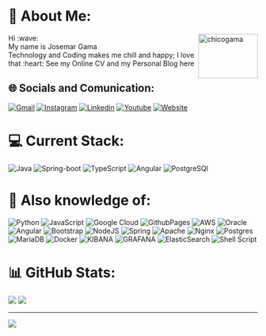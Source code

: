 # 💫 About Me:
<div>
  <img align="right" alt="chicogama" height="90" width="120" src="https://www.notion.so/image/https%3A%2F%2Fmedia.tenor.com%2F9Qdih5bJFrAAAAAC%2Fousama-ranking-bojji.gif?table=block&id=2ae6239c-aac8-42c1-8fda-a37fb69e0b25&spaceId=e82f7d8e-da08-45b5-bf7f-e09b38dae006&userId=f73d02d8-73ac-4a0e-99c6-e729b38910a1&cache=v2">
</div>
Hi :wave: <br> My name is Josemar Gama<br>Technology and Coding makes me chill and happy; I love that :heart: See my Online CV and my Personal Blog here

## 🌐 Socials and Comunication:
[![Gmail](https://img.shields.io/badge/Gmail-D14836?style=for-the-badge&logo=gmail&logoColor=white)](mailto:Josemargama7@gmail.com)
[![Instagram](https://img.shields.io/badge/Instagram-E4405F?style=for-the-badge&logo=instagram&logoColor=white)](https://instagram.com/chicogama.sh)
[![Linkedin](https://img.shields.io/badge/LinkedIn-0077B5?style=for-the-badge&logo=linkedin&logoColor=white)](https://www.linkedin.com/in/josemar-gama/)
[![Youtube](https://img.shields.io/badge/YouTube-FF0000?style=for-the-badge&logo=youtube&logoColor=white)](https://youtube.com/@chicogama)
[![Website](https://img.shields.io/badge/website-000000?style=for-the-badge&logo=About.me&logoColor=white)](https://chicogama.github.io)

<!---[![Instagram](https://img.shields.io/badge/Instagram-%23E4405F.svg?logo=Instagram&logoColor=white)](https://instagram.com/chicogama.sh) [![LinkedIn](https://img.shields.io/badge/LinkedIn-%230077B5.svg?logo=linkedin&logoColor=white)](https://linkedin.com/in/josemar-gama) [![X](https://img.shields.io/badge/X-black.svg?logo=X&logoColor=white)](https://x.com/chicogamaa) [![YouTube](https://img.shields.io/badge/YouTube-%23FF0000.svg?logo=YouTube&logoColor=white)](https://youtube.com/@chicogama)--->



# 💻 Current Stack:
![Java](https://img.shields.io/badge/Java-ED8B00?style=for-the-badge&logo=openjdk&logoColor=white)
![Spring-boot](https://img.shields.io/badge/Spring-6DB33F?style=for-the-badge&logo=spring&logoColor=white)
![TypeScript](https://img.shields.io/badge/TypeScript-007ACC?style=for-the-badge&logo=typescript&logoColor=white)
![Angular](https://img.shields.io/badge/Angular-DD0031?style=for-the-badge&logo=angular&logoColor=white)
![PostgreSQl](https://img.shields.io/badge/PostgreSQL-316192?style=for-the-badge&logo=postgresql&logoColor=white)

# :brain: Also knowledge of:
![Python](https://img.shields.io/badge/python-3670A0?style=for-the-badge&logo=python&logoColor=ffdd54) ![JavaScript](https://img.shields.io/badge/javascript-%23323330.svg?style=for-the-badge&logo=javascript&logoColor=%23F7DF1E) ![Google Cloud](https://img.shields.io/badge/GoogleCloud-%234285F4.svg?style=for-the-badge&logo=google-cloud&logoColor=white) ![GithubPages](https://img.shields.io/badge/github%20pages-121013?style=for-the-badge&logo=github&logoColor=white) ![AWS](https://img.shields.io/badge/AWS-%23FF9900.svg?style=for-the-badge&logo=amazon-aws&logoColor=white) ![Oracle](https://img.shields.io/badge/Oracle-F80000?style=for-the-badge&logo=oracle&logoColor=white) ![Angular](https://img.shields.io/badge/angular-%23DD0031.svg?style=for-the-badge&logo=angular&logoColor=white) ![Bootstrap](https://img.shields.io/badge/bootstrap-%238511FA.svg?style=for-the-badge&logo=bootstrap&logoColor=white) ![NodeJS](https://img.shields.io/badge/node.js-6DA55F?style=for-the-badge&logo=node.js&logoColor=white) ![Spring](https://img.shields.io/badge/spring-%236DB33F.svg?style=for-the-badge&logo=spring&logoColor=white) ![Apache](https://img.shields.io/badge/apache-%23D42029.svg?style=for-the-badge&logo=apache&logoColor=white) ![Nginx](https://img.shields.io/badge/nginx-%23009639.svg?style=for-the-badge&logo=nginx&logoColor=white) ![Postgres](https://img.shields.io/badge/postgres-%23316192.svg?style=for-the-badge&logo=postgresql&logoColor=white) ![MariaDB](https://img.shields.io/badge/MariaDB-003545?style=for-the-badge&logo=mariadb&logoColor=white) ![Docker](https://img.shields.io/badge/docker-%230db7ed.svg?style=for-the-badge&logo=docker&logoColor=white) ![KIBANA](https://img.shields.io/badge/kibana-005571.svg?style=for-the-badge&logo=kibana&logoColor=white&color=%23005571) ![GRAFANA](https://img.shields.io/badge/grafana-F46800.svg?style=for-the-badge&logo=grafana&logoColor=white&color=%23F46800) ![ElasticSearch](https://img.shields.io/badge/-ElasticSearch-005571?style=for-the-badge&logo=elasticsearch) ![Shell Script](https://img.shields.io/badge/shell_script-%23121011.svg?style=for-the-badge&logo=gnu-bash&logoColor=white)
# 📊 GitHub Stats:
<!-- ![](https://github-readme-stats.vercel.app/api?username=chicogama&theme=dracula&hide_border=false&include_all_commits=true&count_private=true)<br/>-->
![](https://github-readme-streak-stats.herokuapp.com/?user=chicogama&theme=dracula&hide_border=false)
![](https://github-readme-stats.vercel.app/api/top-langs/?username=chicogama&theme=dracula&hide_border=false&include_all_commits=true&count_private=true&layout=compact)

---
[![](https://visitcount.itsvg.in/api?id=chicogama&icon=0&color=0)](https://visitcount.itsvg.in)

<!-- Proudly created with GPRM ( https://gprm.itsvg.in ) -->

<!-- Proudly created with GPRM ( https://gprm.itsvg.in ) -->

<!--
**chicogama/chicogama** is a ✨ _special_ ✨ repository because its `README.md` (this file) appears on your GitHub profile.

Here are some ideas to get you started:

- 🔭 I’m currently working on ...
- 🌱 I’m currently learning ...
- 👯 I’m looking to collaborate on ...
- 🤔 I’m looking for help with ...
- 💬 Ask me about ...
- 📫 How to reach me: ...
- 😄 Pronouns: ...
- ⚡ Fun fact: ...
-->
